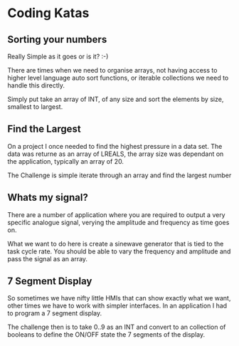 # Coding Katas

## Sorting your numbers

Really Simple as it goes or is it? :-)

There are times when we need to organise arrays, not having access to higher level language auto sort functions, or iterable collections we need to handle this directly.

Simply put take an array of INT, of any size and sort the elements by size, smallest to largest.

## Find the Largest

On a project I once needed to find the highest pressure in a data set. The data was returne as an array of LREALS, the array size was dependant on the application, typically an array of 20.

The Challenge is simple iterate through an array and find the largest number

## Whats my signal?

There are a number of application where you are required to output a very specific analogue signal, verying the amplitude and frequency as time goes on. 

What we want to do here is create a sinewave generator that is tied to the task cycle rate. You should be able to vary the frequency and amplitude and pass the signal as an array.

## 7 Segment Display

So sometimes we have nifty little HMIs that can show exactly what we want, other times we have to work with simpler interfaces. In an application I had to program a 7 segment display.

The challenge then is to take 0..9 as an INT and convert to an collection of booleans to define the ON/OFF state the 7 segments of the display.